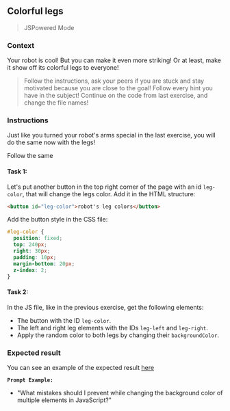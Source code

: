 ## Colorful legs

> JSPowered Mode

### Context

Your robot is cool! But you can make it even more striking! Or at least, make it show off its colorful legs to everyone!

> Follow the instructions, ask your peers if you are stuck and stay motivated because you are close to the goal!
> Follow every hint you have in the subject!
> Continue on the code from last exercise, and change the file names!

### Instructions

Just like you turned your robot's arms special in the last exercise, you will do the same now with the legs!

Follow the same

#### Task 1:

Let's put another button in the top right corner of the page with an id `leg-color`, that will change the legs color. Add it in the HTML structure:

```html
<button id="leg-color">robot's leg colors</button>
```

Add the button style in the CSS file:

```css
#leg-color {
  position: fixed;
  top: 240px;
  right: 30px;
  padding: 10px;
  margin-bottom: 20px;
  z-index: 2;
}
```

#### Task 2:

In the JS file, like in the previous exercise, get the following elements:

- The button with the ID `leg-color`.
- The left and right leg elements with the IDs `leg-left` and `leg-right`.
- Apply the random color to both legs by changing their `backgroundColor`.

### Expected result

You can see an example of the expected result [here](https://youtu.be/QQ0GKGuXgBw)

**`Prompt Example:`**

- "What mistakes should I prevent while changing the background color of multiple elements in JavaScript?"
